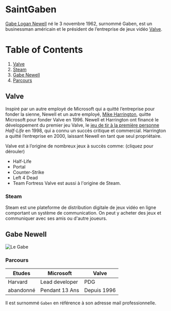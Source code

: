 # SaintGaben

<ins>Gabe Logan Newell</ins> né le 3 novembre 1962, surnommé Gaben, est un businessman américain et le président de l’entreprise de jeux vidéo [Valve](https://fr.wikipedia.org/wiki/Valve_(entreprise)).

# Table of Contents
1. [Valve](#Valve)
2. [Steam](#Steam)
3. [Gabe Newell](#Gabe-Newell)
4. [Parcours](#Parcours)



## Valve

Inspiré par un autre employé de Microsoft qui a quitté l’entreprise pour fonder la sienne, Newell et un autre employé, [Mike Harrington](https://en.wikipedia.org/wiki/Mike_Harrington), quitte Microsoft pour fonder Valve en 1996. Newell et Harrington ont financé le développement du premier jeu Valve, le [jeu de tir à la première personne](https://en.wikipedia.org/wiki/First-person_shooter) _Half-Life_ en 1998, qui a connu un succès critique et commercial. Harrington a quitté l’entreprise en 2000, laissant Newell en tant que seul propriétaire. 

<summary>Valve est à l’origine de nombreux jeux à succès comme: (cliquez pour dérouler)</summary>

  






* Half-Life
* Portal
* Counter-Strike
* Left 4 Dead
* Team Fortress
Valve est aussi à l'origine de Steam.
### Steam
Steam est une plateforme de distribution digitale de jeux vidéo en ligne comportant un système de communication.
On peut y acheter des jeux et communiquer avec ses amis ou d'autre joueurs.
## Gabe Newell
![Le Gabe](https://upload.wikimedia.org/wikipedia/commons/2/21/Gabe_Newell_can_haz_WoW%3F_%282472952840%29.jpg "Gaben")
### Parcours
|Etudes|Microsoft|Valve|
|---|---|---|
|Harvard|Lead developer|PDG|
abandonné|Pendant 13 Ans|Depuis 1996|

Il est surnommé `Gaben` en référence à son adresse mail professionnelle.
